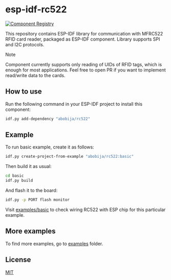 # esp-idf-rc522

[![Component Registry](https://components.espressif.com/components/abobija/rc522/badge.svg)](https://components.espressif.com/components/abobija/rc522)

This repository contains ESP-IDF library for communication with MFRC522 RFID card reader, packaged as ESP-IDF component. Library supports SPI and I2C protocols.

> [!NOTE]
> Component currently supports only reading of UIDs of RFID tags, which is enough for most applications. Feel free to open PR if you want to implement read/write data to the cards.

## How to use

Run the following command in your ESP-IDF project to install this component:

```bash
idf.py add-dependency "abobija/rc522"
```

## Example

To run basic example, create it as follows:

```bash
idf.py create-project-from-example "abobija/rc522:basic"
```

Then build it as usual:

```bash
cd basic
idf.py build
```

And flash it to the board:

```bash
idf.py -p PORT flash monitor
```

Visit [examples/basic](examples/basic) to check wiring RC522 with ESP chip for this particular example.

## More examples

To find more examples, go to [examples](examples) folder.

## License

[MIT](LICENSE)
